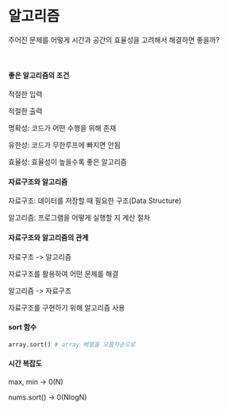 # 알고리즘

주어진 문제를 어떻게 시간과 공간의 효율성을 고려해서 해결하면 좋을까?

​    

#### 좋은 알고리즘의 조건

적절한 입력

적절한 출력

명확성: 코드가 어떤 수행을 위해 존재

유한성: 코드가 무한루프에 빠지면 안됨

효율성: 효율성이 높을수록 좋은 알고리즘



#### 자료구조와 알고리즘

자료구조: 데이터를 저장할 때 필요한 구조(Data Structure)

알고리즘: 프로그램을 어떻게 실행할 지 계산 절차



#### 자료구조와 알고리즘의 관계



자료구조 -> 알고리즘

자료구조를 활용하여 어떤 문제를 해결

알고리즘 -> 자료구조

자료구조를 구현하기 위해 알고리즘 사용



#### sort 함수

```python
array.sort() # array 배열을 오름차순으로
```



#### 시간 복잡도

max, min -> 0(N)

nums.sort() -> 0(NlogN)


